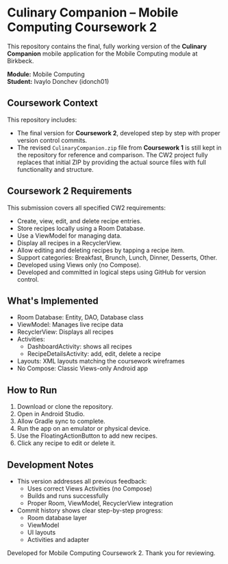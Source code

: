 # Culinary Companion – Mobile Computing Coursework 2

This repository contains the final, fully working version of the **Culinary Companion** mobile application for the Mobile Computing module at Birkbeck.

**Module:** Mobile Computing  
**Student:** Ivaylo Donchev (idonch01)


## Coursework Context

This repository includes:
* The final version for **Coursework 2**, developed step by step with proper version control commits.
* The revised `CulinaryCompanion.zip` file from **Coursework 1** is still kept in the repository for reference and comparison. The CW2 project fully replaces that initial ZIP by providing the actual source files with full functionality and structure.



## Coursework 2 Requirements

This submission covers all specified CW2 requirements:

* Create, view, edit, and delete recipe entries.
* Store recipes locally using a Room Database.
* Use a ViewModel for managing data.
* Display all recipes in a RecyclerView.
* Allow editing and deleting recipes by tapping a recipe item.
* Support categories: Breakfast, Brunch, Lunch, Dinner, Desserts, Other.
* Developed using Views only (no Compose).
* Developed and committed in logical steps using GitHub for version control.



## What's Implemented

* Room Database: Entity, DAO, Database class
* ViewModel: Manages live recipe data
* RecyclerView: Displays all recipes
* Activities:
  * DashboardActivity: shows all recipes
  * RecipeDetailsActivity: add, edit, delete a recipe
* Layouts: XML layouts matching the coursework wireframes
* No Compose: Classic Views-only Android app


## How to Run

1. Download or clone the repository.
2. Open in Android Studio.
3. Allow Gradle sync to complete.
4. Run the app on an emulator or physical device.
5. Use the FloatingActionButton to add new recipes.
6. Click any recipe to edit or delete it.


## Development Notes

* This version addresses all previous feedback:
  * Uses correct Views Activities (no Compose)
  * Builds and runs successfully
  * Proper Room, ViewModel, RecyclerView integration
* Commit history shows clear step-by-step progress:
  * Room database layer
  * ViewModel
  * UI layouts
  * Activities and adapter



Developed for Mobile Computing Coursework 2.
Thank you for reviewing.  


